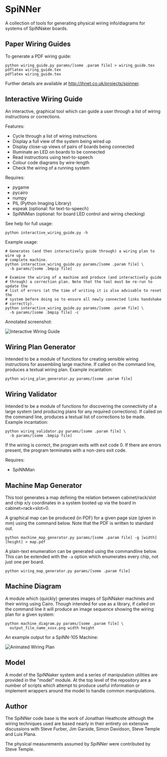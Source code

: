 SpiNNer
=======

A collection of tools for generating physical wiring info/diagrams for systems
of SpiNNaker boards.

Paper Wiring Guides
-------------------

To generate a PDF wiring guide:

	python wiring_guide.py params/[some .param file] > wiring_guide.tex
	pdflatex wiring_guide.tex
	pdflatex wiring_guide.tex

Further details are available at http://jhnet.co.uk/projects/spinner.

Interactive Wiring Guide
------------------------

An interactive, graphical tool which can guide a user through a list of wiring
instructions or corrections.

Features:
* Cycle through a list of wiring instructions
* Display a full view of the system being wired up
* Display close-up views of pairs of boards being connected
* Illuminate an LED on boards to be connected
* Read instructions using text-to-speech
* Colour code diagrams by wire-length
* Check the wiring of a running system

Requires:
* pygame
* pycairo
* numpy
* PIL (Python Imaging Library)
* espeak (optional: for text-to-speech)
* SpiNNMan (optional: for board LED control and wiring checking)

See help for full usage:

	python interactive_wiring_guide.py -h

Example usage:

	# Generates (and then interactively guide through) a wiring plan to wire up a
	# complete machine.
	python interactive_wiring_guide.py params/[some .param file] \
	  -b params/[some .bmpip file]
	
	# Examine the wiring of a machine and produce (and interactively guide
	# through) a correction plan. Note that the tool must be re-run to update the
	# list of errors (at the time of writing it is also advisable to reset the
	# system before doing so to ensure all newly connected links handshake
	# correctly).
	python interactive_wiring_guide.py params/[some .param file] \
	  -b params/[some .bmpip file] -c

Annotated screenshot:

![Interactive Wiring Guide](http://jhnet.co.uk/misc/interactive_wiring_guide_screenshot.png)


Wiring Plan Generator
---------------------

Intended to be a module of functions for creating sensible wiring instructions
for assembling large machine. If called on the command line, produces a textual
wiring plan. Example incantation:

	python wiring_plan_generator.py params/[some .param file]


Wiring Validator
----------------

Intended to be a module of functions for discovering the connectivity of a large
system (and producing plans for any required corrections). If called on the
command line, produces a textual list of corrections to be made. Example
incantation:

	python wiring_validator.py params/[some .param file] \
	  -b params/[some .bmpip file]

If the wiring is correct, the program exits with exit code 0. If there are
errors present, the program terminates with a non-zero exit code.

Requires:
* SpiNNMan


Machine Map Generator
---------------------

This tool generates a map defining the relation between cabinet/rack/slot and
chip x/y coordinates in a system booted up via the board in cabinet=rack=slot=0.

A graphical map can be produced (in PDF) for a given page size (given in mm)
using the command below. Note that the PDF is written to standard out.

	python machine_map_generator.py params/[some .param file] -g [width] [height] > map.pdf

A plain-text enumeration can be generated using the commandline below. This can
be extended with the `-a` option which enumerates every chip, not just one per
board.

	python wiring_map_generator.py params/[some .param file]


Machine Diagram
---------------

A module which (quickly) generates images of SpiNNaker machines and their wiring
using Cairo. Though intended for use as a library, if called on the command line
it will produce an image sequence showing the wiring plan for a given system:

	python machine_diagram.py params/[some .param file] \
	  output_file_name_xxxx.png width height

An example output for a SpiNN-105 Machine:

![Animated Wiring Plan](http://jhnet.co.uk/misc/spin_105_wiring.gif)


Model
-----

A model of the SpiNNaker system and a series of manipulation utilities are
provided in the "model" module. At the top level of the repository are a number
of scripts which attempt to produce useful information or implement wrappers
around the model to handle common manipulations.

Author
------

The SpiNNer code base is the work of Jonathan Heathcote although the wiring
techniques used are based nearly in their entirety on extensive discussions with
Steve Furber, Jim Garside, Simon Davidson, Steve Temple and Luis Plana.

The physical measurements assumed by SpiNNer were contributed by Steve Temple.
